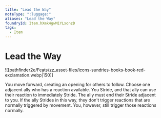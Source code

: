 ```yaml
---
title: "Lead the Way"
noteType: ":luggage:"
aliases: "Lead the Way"
foundryId: Item.hXmk4gwMiYLxonzD
tags:
  - Item
---
```


# Lead the Way
![[pathfinder2e/Feats/zz_asset-files/icons-sundries-books-book-red-exclamation.webp|150]]

You move forward, creating an opening for others to follow. Choose one adjacent ally who has a reaction available. You Stride, and that ally can use their reaction to immediately Stride. The ally must end their Stride adjacent to you. If the ally Strides in this way, they don't trigger reactions that are normally triggered by movement. You, however, still trigger those reactions normally.
